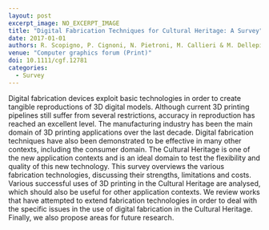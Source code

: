 ```yaml
---
layout: post
excerpt_image: NO_EXCERPT_IMAGE
title: "Digital Fabrication Techniques for Cultural Heritage: A Survey"
date: 2017-01-01
authors: R. Scopigno, P. Cignoni, N. Pietroni, M. Callieri & M. Dellepiane
venue: "Computer graphics forum (Print)"
doi: 10.1111/cgf.12781
categories:
  - Survey
---
```

Digital fabrication devices exploit basic technologies in order to create tangible reproductions of 3D digital models. Although current 3D printing pipelines still suffer from several restrictions, accuracy in reproduction has reached an excellent level. The manufacturing industry has been the main domain of 3D printing applications over the last decade. Digital fabrication techniques have also been demonstrated to be effective in many other contexts, including the consumer domain. The Cultural Heritage is one of the new application contexts and is an ideal domain to test the flexibility and quality of this new technology. This survey overviews the various fabrication technologies, discussing their strengths, limitations and costs. Various successful uses of 3D printing in the Cultural Heritage are analysed, which should also be useful for other application contexts. We review works that have attempted to extend fabrication technologies in order to deal with the specific issues in the use of digital fabrication in the Cultural Heritage. Finally, we also propose areas for future research.
